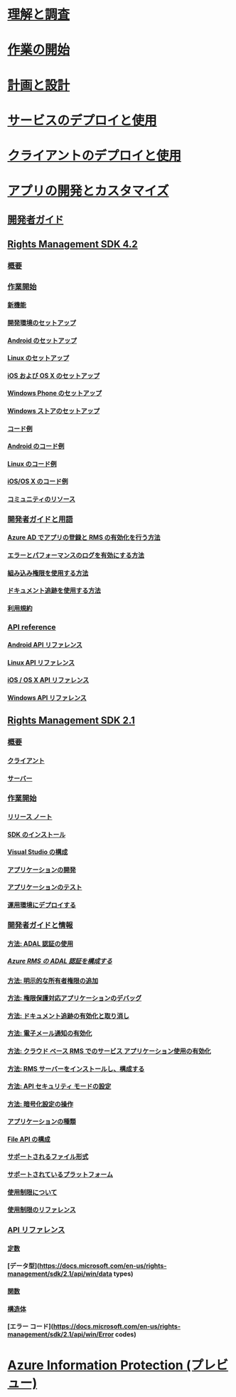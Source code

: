 # [理解と調査](/rights-management/understand-explore/azure-rights-management)
# [作業の開始](/rights-management/get-started/requirements-azure-rms)
# [計画と設計](/rights-management/plan-design/deployment-roadmap)
# [サービスのデプロイと使用](/rights-management/deploy-use/activate-service)
# [クライアントのデプロイと使用](/rights-management/rms-client/use-client)
# [アプリの開発とカスタマイズ](developers-guide.md)
## [開発者ガイド](developers-guide.md)
## [Rights Management SDK 4.2](active-directory-rights-management-services-multi-platform-thin-client-sdk-portal.md)
### [概要](overview.md)
### [作業開始](get-started.md)
#### [新機能](release-notes.md)
#### [開発環境のセットアップ](setup-Developer-environment.md)
#### [Android のセットアップ](android-sdk.md)
#### [Linux のセットアップ](linux-setup.md)
#### [iOS および OS X のセットアップ](ios-sdk.md)
#### [Windows Phone のセットアップ](windows-phone-apps.md)
#### [Windows ストアのセットアップ](winrt-sdk.md)
#### [コード例](code-examples.md)
#### [Android のコード例](android-code.md)
#### [Linux のコード例](linux-c-code-examples.md)
#### [iOS/OS X のコード例](ios-os-x-code-examples.md)
#### [コミュニティのリソース](community-resources.md)
### [開発者ガイドと用語](core-concepts.md)
#### [Azure AD でアプリの登録と RMS の有効化を行う方法](authentication-integration.md)
#### [エラーとパフォーマンスのログを有効にする方法](enabling-logging.md)
#### [組み込み権限を使用する方法](built-in-rights-usage-restriction-reference.md)
#### [ドキュメント追跡を使用する方法](how-to-use-document-tracking.md)
#### [利用規約](terms.md)
### [API reference](api-reference-4-2.md)
#### [Android API リファレンス](android-namespaces.md)
#### [Linux API リファレンス](linux-c-api-reference.md)
#### [iOS / OS X API リファレンス](/rights-management/sdk/4.2/api/iOS/iOS)
#### [Windows API リファレンス](/rights-management/sdk/4.2/api/winrt/Microsoft.RightsManagement)
## [Rights Management SDK 2.1](microsoft-information-protection-and-control-client-portal.md)
### [概要](ad-rms-overview.md)
#### [クライアント](ad-rms-client.md)
#### [サーバー](ad-rms-server.md)
### [作業開始](getting-started-with-ad-rms-2-0.md)
#### [リリース ノート](release-notes-rtm.md)
#### [SDK のインストール](install-the-rms-sdk.md)
#### [Visual Studio の構成](how-to-configure-a-visual-studio-project-to-use-the-ad-rms-sdk-2-0.md)
#### [アプリケーションの開発](developing-your-application.md)
#### [アプリケーションのテスト](how-to-set-up-your-test-environment.md)
#### [運用環境にデプロイする](deploying-your-application.md)
### [開発者ガイドと情報](Developer-notes.md)
#### [方法: ADAL 認証の使用](how-to-use-adal-authentication.md)
##### [Azure RMS の ADAL 認証を構成する](adal-auth.md)
#### [方法: 明示的な所有者権限の追加](add-explicit-owner-rights.md)
#### [方法: 権限保護対応アプリケーションのデバッグ](debugging-applications-that-use-ad-rms.md)
#### [方法: ドキュメント追跡の有効化と取り消し](tracking-content.md)
#### [方法: 電子メール通知の有効化](how-to-enable-email-notification.md)
#### [方法: クラウド ベース RMS でのサービス アプリケーション使用の有効化](how-to-use-file-api-with-aadrm-cloud.md)
#### [方法: RMS サーバーをインストールし、構成する](how-to-install-and-configure-an-rms-server.md)
#### [方法: API セキュリティ モードの設定](setting-the-api-security-mode-api-mode.md)
#### [方法: 暗号化設定の操作](working-with-encryption.md)
#### [アプリケーションの種類](application-types.md)
#### [File API の構成](file-api-configuration.md)
#### [サポートされるファイル形式](supported-file-formats.md)
#### [サポートされているプラットフォーム](supported-platforms.md)
#### [使用制限について](understanding-usage-restrictions.md)
#### [使用制限のリファレンス](usage-restriction-reference.md)
### [API リファレンス](api-reference-2-1.md)
#### [定数](https://docs.microsoft.com/en-us/rights-management/sdk/2.1/api/win/constants)
#### [データ型](https://docs.microsoft.com/en-us/rights-management/sdk/2.1/api/win/data types)
#### [関数](https://docs.microsoft.com/en-us/rights-management/sdk/2.1/api/win/functions)
#### [構造体](https://docs.microsoft.com/en-us/rights-management/sdk/2.1/api/win/structures)
#### [エラー コード](https://docs.microsoft.com/en-us/rights-management/sdk/2.1/api/win/Error codes)
# [Azure Information Protection (プレビュー)](/rights-management/information-protection/what-is-information-protection)


<!--HONumber=Jul16_HO3-->


